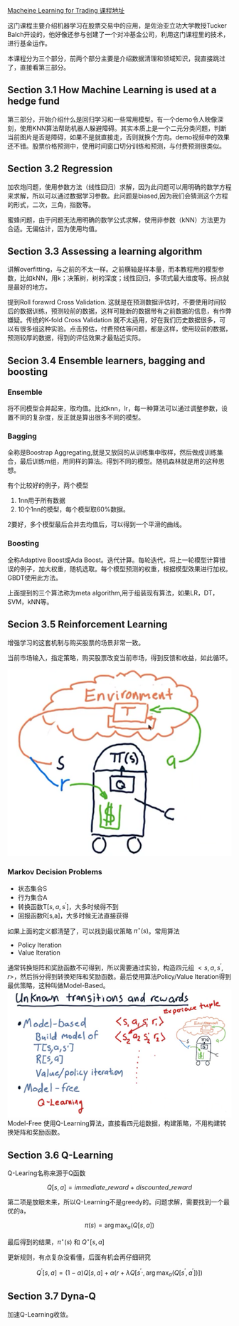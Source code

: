
[Macheine Learning for Trading 课程地址](https://classroom.udacity.com/courses/ud501)

这门课程主要介绍机器学习在股票交易中的应用，是佐治亚立功大学教授Tucker Balch开设的，他好像还参与创建了一个对冲基金公司，利用这门课程里的技术，进行基金运作。


本课程分为三个部分，前两个部分主要是介绍数据清理和领域知识，我直接跳过了，直接看第三部分。

## Section 3.1  How Machine Learning is used at a hedge fund
第三部分，开始介绍什么是回归学习和一些常用模型。有一个demo令人映像深刻，使用KNN算法帮助机器人躲避障碍。其实本质上是一个二元分类问题，判断当前图片是否是障碍，如果不是就直接走，否则就换个方向。demo视频中的效果还不错。股票价格预测中，使用时间窗口切分训练和预测，与付费预测很类似。

## Section 3.2 Regression

加农炮问题，使用参数方法（线性回归）求解，因为此问题可以用明确的数学方程来求解，所以可以通过数据学习参数。此问题是biased,因为我们会猜测这个方程的形式，二次，三角，指数等。

蜜蜂问题，由于问题无法用明确的数学公式求解，使用非参数（kNN）方法更为合适。无偏估计，因为使用均值。

## Section 3.3 Assessing a learning algorithm

讲解overfitting，与之前的不太一样。之前横轴是样本量，而本教程用的模型参数，比如kNN，用k；决策树，树的深度；线性回归，多项式最大维度等。拐点就是最好的地方。


提到Roll forawrd Cross Validation. 这就是在预测数据评估时，不要使用时间较后的数据训练，预测较前的数据，这样可能新的数据带有之前数据的信息，有作弊嫌疑。传统的K-fold Cross Validation 就不太适用，好在我们历史数据很多，可以有很多组这种实验。点击预估，付费预估等问题，都是这样，使用较前的数据，预测较厚的数据，得到的评估效果才最贴近实际。    


## Secion 3.4 Ensemble learners, bagging and boosting


### Ensemble

将不同模型合并起来，取均值。比如knn，lr，每一种算法可以通过调整参数，设置不同的复杂度，反正就是算出很多不同的模型。

### Bagging

全称是Boostrap Aggregating,就是又放回的从训练集中取样，然后做成训练集合，最后训练m组，用同样的算法。得到不同的模型。随机森林就是用的这种思想。

有个比较好的例子，两个模型

1. 1nn用于所有数据
2. 10个1nn的模型，每个模型取60%数据。

2要好，多个模型最后合并去均值后，可以得到一个平滑的曲线。


### Boosting

全称Adaptive Boost或Ada Boost。迭代计算。每轮迭代，将上一轮模型计算错误的例子，加大权重，随机选取。每个模型预测的权重，根据模型效果进行加权。GBDT使用此方法。


上面提到的三个算法称为meta algorithm,用于组装现有算法，如果LR，DT，SVM，kNN等。

## Secion 3.5 Reinforcement Learning

增强学习的这套机制与购买股票的场景非常一致。

当前市场输入，指定策略，购买股票改变当前市场，得到反馈和收益，如此循环。

<img src='img/reinforcement_learning_framework.png'/>

### Markov Decision Problems

* 状态集合S
* 行为集合A
* 转换函数T[$s,a,s^\prime$]，大多时候得不到
* 回报函数R[s,a]，大多时候无法直接获得

如果上面的定义都清楚了，可以找到最优策略 $\pi^\star (s)$。常用算法

* Policy Iteration
* Value Iteration

通常转换矩阵和奖励函数不可得到，所以需要通过实验，构造四元组 $<s,a,s^\prime,r>$，然后拆分得到转换矩阵和奖励函数。最后使用算法Policy/Value Iteration得到最优策略，这种叫做Model-Based。
<img src='img/unknown_transition_and_rewards.png'/>
Model-Free 使用Q-Learning算法，直接看四元组数据，构建策略，不用构建转换矩阵和奖励函数。

## Section 3.6 Q-Learning

Q-Learing名称来源于Q函数

$$
  Q[s,a] = immediate\_reward + discounted\_reward
$$

第二项是放眼未来，所以Q-Learning不是greedy的。问题求解，需要找到一个最优的a，

$$
  \pi (s) = \arg {\max_a{(Q[s,a])}}
$$

最后得到的结果，$\pi^{\star}(s)$ 和 $Q^{\star}[s,a]$

更新规则，有点复杂没看懂，后面有机会再仔细研究

$$
  Q^{\prime}[s,a] = (1-\alpha)Q[s,a] + \alpha(r + \lambda Q[s^{\prime,},\arg {\max_a{(Q[s^{\prime},a^{\prime}])}}])
$$

## Section 3.7 Dyna-Q

加速Q-Learning收敛。

